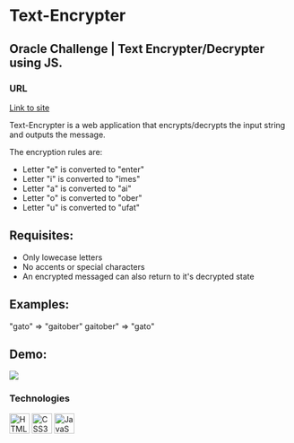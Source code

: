 # Text-Encrypter
## Oracle Challenge | Text Encrypter/Decrypter using JS.

### URL
[Link to site](https://juliozm20.github.io/Text-Encrypter/)

Text-Encrypter is a web application that encrypts/decrypts the input string and outputs the message.

The encryption rules are:

- Letter "e" is converted to "enter"
- Letter "i" is converted to "imes"
- Letter "a" is converted to "ai"
- Letter "o" is converted to "ober"
- Letter "u" is converted to "ufat"

## Requisites:
- Only lowecase letters
- No accents or special characters
- An encrypted messaged can also return to it's decrypted state

## Examples:
"gato" => "gaitober"
gaitober" => "gato"

## Demo:
![](https://github.com/juliozm20/Text-Encrypter/blob/main/encrypter-demo.gif)


### Technologies


<p align="left">
<a href="https://developer.mozilla.org/en-US/docs/Glossary/HTML5" target="_blank" rel="noreferrer"><img src="https://raw.githubusercontent.com/danielcranney/readme-generator/main/public/icons/skills/html5-colored.svg" width="36" height="36" alt="HTML5" /></a>
<a href="https://www.w3.org/TR/CSS/#css" target="_blank" rel="noreferrer"><img src="https://raw.githubusercontent.com/danielcranney/readme-generator/main/public/icons/skills/css3-colored.svg" width="36" height="36" alt="CSS3" /></a>
<a href="https://developer.mozilla.org/en-US/docs/Web/JavaScript" target="_blank" rel="noreferrer"><img src="https://raw.githubusercontent.com/danielcranney/readme-generator/main/public/icons/skills/javascript-colored.svg" width="36" height="36" alt="JavaScript" /></a>
</p>
